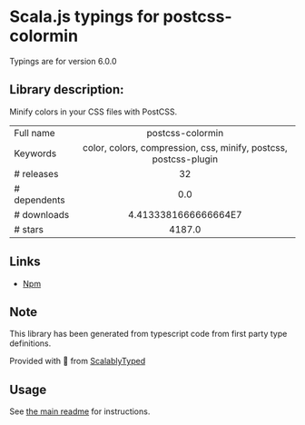
# Scala.js typings for postcss-colormin

Typings are for version 6.0.0

## Library description:
Minify colors in your CSS files with PostCSS.

|                    |                 |
| ------------------ | :-------------: |
| Full name          | postcss-colormin |
| Keywords           | color, colors, compression, css, minify, postcss, postcss-plugin |
| # releases         | 32 |
| # dependents       | 0.0 |
| # downloads        | 4.4133381666666664E7 |
| # stars            | 4187.0 |

## Links
- [Npm](https://www.npmjs.com/package/postcss-colormin)
    


## Note
This library has been generated from typescript code from first party type definitions.

Provided with :purple_heart: from [ScalablyTyped](https://github.com/oyvindberg/ScalablyTyped)

## Usage
See [the main readme](../../readme.md) for instructions.


